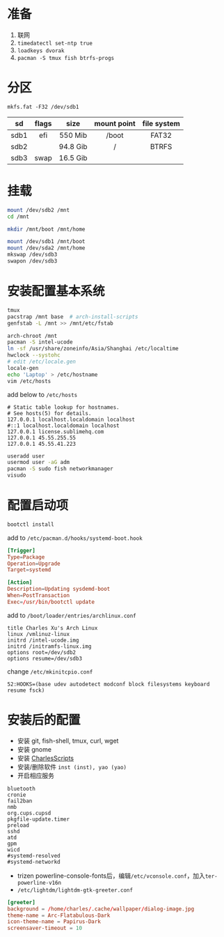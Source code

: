 # 准备

1. 联网
2. `timedatectl set-ntp true`
3. `loadkeys dvorak`
4. `pacman -S tmux fish btrfs-progs`

# 分区

`mkfs.fat -F32 /dev/sdb1`

|  sd  | flags |   size   | mount point | file system |
| :--: | :---: | :------: | :---------: | :---------: |
| sdb1 |  efi  | 550 Mib  |    /boot    |    FAT32    |
| sdb2 |       | 94.8 Gib |      /      |    BTRFS    |
| sdb3 | swap  | 16.5 Gib |             |             |

# 挂载

```bash
mount /dev/sdb2 /mnt
cd /mnt

mkdir /mnt/boot /mnt/home

mount /dev/sdb1 /mnt/boot
mount /dev/sda2 /mnt/home
mkswap /dev/sdb3
swapon /dev/sdb3
```

# 安装配置基本系统

```bash
tmux
pacstrap /mnt base  # arch-install-scripts
genfstab -L /mnt >> /mnt/etc/fstab

arch-chroot /mnt
pacman -S intel-ucode
ln -sf /usr/share/zoneinfo/Asia/Shanghai /etc/localtime
hwclock --systohc
# edit /etc/locale.gen
locale-gen
echo 'Laptop' > /etc/hostname
vim /etc/hosts
```

add below to `/etc/hosts`

```
# Static table lookup for hostnames.
# See hosts(5) for details.
127.0.0.1 localhost.localdomain localhost
#::1 localhost.localdomain localhost
127.0.0.1 license.sublimehq.com
127.0.0.1 45.55.255.55
127.0.0.1 45.55.41.223
```

```bash
useradd user
usermod user -aG adm
pacman -S sudo fish networkmanager
visudo
```

# 配置启动项

```bash
bootctl install
```

add to `/etc/pacman.d/hooks/systemd-boot.hook`

```toml
[Trigger]
Type=Package
Operation=Upgrade
Target=systemd

[Action]
Description=Updating sysdemd-boot
When=PostTransaction
Exec=/usr/bin/bootctl update
```

add to `/boot/loader/entries/archlinux.conf`

```
title Charles Xu's Arch Linux
linux /vmlinuz-linux
initrd /intel-ucode.img
initrd /initramfs-linux.img
options root=/dev/sdb2
options resume=/dev/sdb3
```

change `/etc/mkinitcpio.conf`

```
52:HOOKS=(base udev autodetect modconf block filesystems keyboard resume fsck)
```



#  安装后的配置

- 安装 git, fish-shell, tmux, curl, wget
- 安装 gnome
- 安装 [CharlesScripts](https://github.com/the0demiurge/CharlesScripts)
- 安装/删除软件 `inst (inst), yao (yao)`
- 开启相应服务

```
bluetooth
cronie
fail2ban
nmb
org.cups.cupsd
pkgfile-update.timer
preload
sshd
atd
gpm
wicd
#systemd-resolved
#systemd-networkd
```

- trizen powerline-console-fonts后，编辑`/etc/vconsole.conf`，加入`ter-powerline-v16n`
- `/etc/lightdm/lightdm-gtk-greeter.conf`

```toml
[greeter]
background = /home/charles/.cache/wallpaper/dialog-image.jpg
theme-name = Arc-Flatabulous-Dark
icon-theme-name = Papirus-Dark
screensaver-timeout = 10
```


